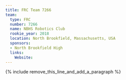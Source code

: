 ```yaml
---
title: FRC Team 7266
team:
  type: FRC
  number: 7266
  name: NBHS Robotics Club
  rookie_year: 2018
  location: North Brookfield, Massachusetts, USA
  sponsors:
  - North Brookfield High
  links:
    Website:
---
```


{% include remove_this_line_and_add_a_paragraph %}